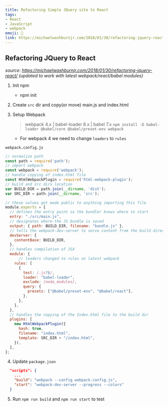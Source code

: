 ```yaml
---
title: Refactoring Simple JQuery site to React
tags:
- React
- JavaScript
- webpack
emoji: 🚧
link: https://michaelwashburnjr.com/2018/01/30/refactoring-jquery-react/
---
```


## Refactoring JQuery to React

*source: <https://michaelwashburnjr.com/2018/01/30/refactoring-jquery-react/>*
*(updated to work with latest webpack/react/babel modules)*

1. Init npm
   * npm init

2. Create `src` dir and copy(or move) main.js and index.html
3. Setup Webpack
   > webpack 4.x | babel-loader 8.x | babel 7.x
   `npm install -D babel-loader @babel/core @babel/preset-env webpack`
   * For webpack 4 we need to change `loaders` to `rules`
  
`webpack.config.js`

```js
// normalize path
const path = require('path');
// import webpack
const webpack = require('webpack');
// handle copying of index.html file
const HtmlWebpackPlugin = require('html-webpack-plugin');
// build and src dirs location
var BUILD_DIR = path.join(__dirname, 'dist');
var SRC_DIR = path.join(__dirname, 'src');

// these values get made public to anything importing this file
module.exports = {
  // defines the entry point so the bundler knows where to start
  entry: "./src/main.js",
  // designates where the JS bundle is saved
  output: { path: BUILD_DIR, filename: "bundle.js" },
  // tells the webpack-dev-server to serve content from the build directory
  devServer: {
    contentBase: BUILD_DIR,
  },
  // handles compilation of JSX
  module: {
      // loaders changed to rules on latest webpack
    rules: [
      {
        test: /.js?$/,
        loader: "babel-loader",
        exclude: /node_modules/,
        query: {
          presets: ["@babel/preset-env", "@babel/react"],
        },
      },
    ],
  },
  // handles the copying of the Index.html file to the build dir
  plugins: [
    new HtmlWebpackPlugin({
      hash: true,
      filename: "index.html",
      template: SRC_DIR + "/index.html",
    }),
  ],
};
```

4. Update `package.json`

```json
  "scripts": {
    ...
    "build": "webpack --config webpack.config.js",
    "start": "webpack-dev-server --progress --colors"
  }
```

5. Run `npm run build` and `npm run start` to test
